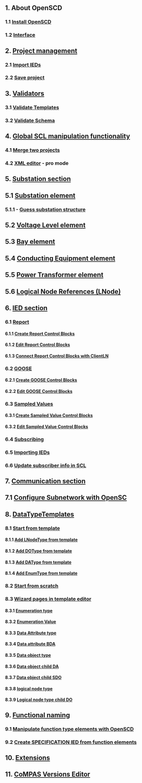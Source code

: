 ## 1. About OpenSCD

### 1.1 [Install OpenSCD](https://github.com/openscd/open-scd/wiki/Install-OpenSCD)

### 1.2 [Interface](https://github.com/openscd/open-scd/wiki/Interface)

## 2. [Project management](https://github.com/openscd/open-scd/wiki/Project-workflow)

### 2.1 [Import IEDs](https://github.com/openscd/open-scd/wiki/Import-IEDs)

### 2.2 [Save project](https://github.com/openscd/open-scd/wiki/Save-project)

## 3. [Validators](https://github.com/openscd/open-scd/wiki/Validators)

### 3.1 [Validate Templates](https://github.com/openscd/open-scd/wiki/Validate-template)

### 3.2 [Validate Schema](https://github.com/openscd/open-scd/wiki/Validate-schema)

## 4. [Global SCL manipulation functionality](https://github.com/openscd/open-scd/wiki/Global-SCL-manipulation)

### 4.1 [Merge two projects](https://github.com/openscd/open-scd/wiki/Merge-functionality)

### 4.2 [XML editor](https://github.com/openscd/open-scd/wiki/XML-code-editor) - **pro mode**

## 5. [Substation section](https://github.com/openscd/open-scd/wiki/Substation-Section-Basics)

## 5.1 [Substation element](https://github.com/openscd/open-scd/wiki/Substation)

### 5.1.1 - [Guess substation structure](https://github.com/openscd/open-scd/wiki/Guess-substation-structure)

## 5.2 [Voltage Level element](https://github.com/openscd/open-scd/wiki/Voltage-Level)

## 5.3 [Bay element](https://github.com/openscd/open-scd/wiki/Bay)

## 5.4 [Conducting Equipment element](https://github.com/openscd/open-scd/wiki/Conducting-Equipment)

## 5.5 [Power Transformer element](https://github.com/openscd/open-scd/wiki/Power-Transformer)

## 5.6 [Logical Node References (LNode)](https://github.com/openscd/open-scd/wiki/Logical-Node-Reference)

## 6. [IED section](https://github.com/openscd/open-scd/wiki/IED)

### 6.1 [Report](https://github.com/openscd/open-scd/wiki/Report-Basics)

#### 6.1.1 [Create Report Control Blocks](https://github.com/openscd/open-scd/wiki/Create-Report-Control-Blocks)

#### 6.1.2 [Edit Report Control Blocks](https://github.com/openscd/open-scd/wiki/Edit-Report-Control-Blocks)

#### 6.1.3 [Connect Report Control Blocks with ClientLN](https://github.com/openscd/open-scd/wiki/ClientLN)

### 6.2 [GOOSE](https://github.com/openscd/open-scd/wiki/Generic-Substation-Event-Basics)

#### 6.2.1 [Create GOOSE Control Blocks](https://github.com/openscd/open-scd/wiki/Create-GOOSE-Control-Blocks)

#### 6.2.2 [Edit GOOSE Control Blocks](https://github.com/openscd/open-scd/wiki/Edit-GOOSE-Control-Blocks)

### 6.3 [Sampled Values](https://github.com/openscd/open-scd/wiki/Sampled-Values-Basics)

#### 6.3.1 [Create Sampled Value Control Blocks](https://github.com/openscd/open-scd/wiki/Create-Sampled-Value-Control-Blocks)

#### 6.3.2 [Edit Sampled Value Control Blocks](https://github.com/openscd/open-scd/wiki/Edit-Sampled-Value-Control-Blocks)

### 6.4 [Subscribing](https://github.com/openscd/open-scd/wiki/Subscriber-basics)

### 6.5 [Importing IEDs](https://github.com/openscd/open-scd/wiki/Import-IEDs)

### 6.6 [Update subscriber info in SCL](https://github.com/openscd/open-scd/wiki/Update-subscriber-info)

## 7. [Communication section](https://github.com/openscd/open-scd/wiki/Communication-Basics)

## 7.1 [Configure Subnetwork with OpenSC](https://github.com/openscd/open-scd/wiki/Subnetwork)

## 8. [DataTypeTemplates](https://github.com/openscd/open-scd/wiki/DataTypeTemplates)

### 8.1 [Start from template](https://github.com/openscd/open-scd/wiki/Start-from-template)

#### 8.1.1 [Add LNodeType from template](https://github.com/openscd/open-scd/wiki/Add-LNodeType-from-templates)

#### 8.1.2 [Add DOType from template](https://github.com/openscd/open-scd/wiki/Add-DOType-from-templates)

#### 8.1.3 [Add DAType from template](https://github.com/openscd/open-scd/wiki/Add-DAType-from-templates)

#### 8.1.4 [Add EnumType from template](https://github.com/openscd/open-scd/wiki/Add-EnumType-from-templates)

### 8.2 [Start from scratch](https://github.com/openscd/open-scd/wiki/Start-from-scratch)

### 8.3 [Wizard pages in template editor](https://github.com/openscd/open-scd/wiki/All-template-editor-wizards)

#### 8.3.1 [Enumeration type](https://github.com/openscd/open-scd/wiki/Enumeration-EnumType)

#### 8.3.2 [Enumeration Value](https://github.com/openscd/open-scd/wiki/Enumeration-EnumVal)

#### 8.3.3 [Data Attribute type](https://github.com/openscd/open-scd/wiki/Data-attribute-type-DAType)

#### 8.3.4 [Data attribute BDA](https://github.com/openscd/open-scd/wiki/Data-attribute-type-child-BDA)

#### 8.3.5 [Data object type ](https://github.com/openscd/open-scd/wiki/Data-object-type-DOType)

#### 8.3.6 [Data object child DA](https://github.com/openscd/open-scd/wiki/Data-object-type-child-DA)

#### 8.3.7 [Data object child SDO](https://github.com/openscd/open-scd/wiki/Data-object-type-child-SDO)

#### 8.3.8 [logical node type](https://github.com/openscd/open-scd/wiki/Logical-node-type-LNodeType)

#### 8.3.9 [Logical node type child DO](https://github.com/openscd/open-scd/wiki/Logical-node-type-child-DO)

## 9. [Functional naming](https://github.com/openscd/open-scd/wiki/Functional-Naming-Basics)

### 9.1 [Manipulate function type elements with OpenSCD](https://github.com/openscd/open-scd/wiki/Function)

### 9.2 [Create SPECIFICATION IED from function elements](https://github.com/openscd/open-scd/wiki/Create-Specification-IED-from-functions)

## 10. [Extensions](https://github.com/openscd/open-scd/wiki/Extensions)

## 11. [CoMPAS Versions Editor](https://github.com/openscd/open-scd/wiki/CoMPAS-Versions-Editor)
